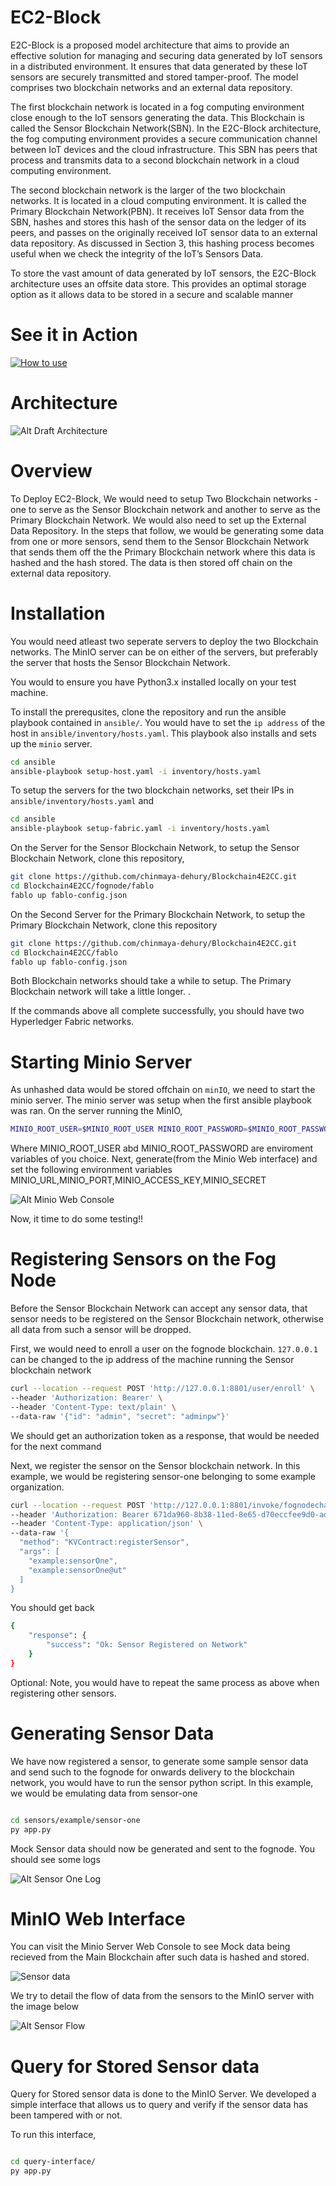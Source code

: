 # EC2-Block

E2C-Block is a proposed model
architecture that aims to provide an effective solution for managing and securing data
generated by IoT sensors in a distributed environment. It ensures that data generated by
these IoT sensors are securely transmitted and stored tamper-proof. The model comprises
two blockchain networks and an external data repository.

The first blockchain network is located in a fog computing environment close enough
to the IoT sensors generating the data. This Blockchain is called the Sensor Blockchain
Network(SBN). In the E2C-Block architecture, the fog computing environment provides
a secure communication channel between IoT devices and the cloud infrastructure. This SBN has peers that
process and transmits data to a second blockchain network in a
cloud computing environment.

The second blockchain network is the larger of the
two blockchain networks. It is located in a cloud computing environment. It is called
the Primary Blockchain Network(PBN). It receives IoT Sensor data from the SBN,
hashes and stores this hash of the sensor data on the ledger of its peers, and passes on
the originally received IoT sensor data to an external data repository. As discussed in
Section 3, this hashing process becomes useful when we check the integrity of the IoT’s
Sensors Data.

To store the vast amount of data generated by IoT sensors, the E2C-Block
architecture uses an offsite data store. This provides an optimal storage option as it allows
data to be stored in a secure and scalable manner

# See it in Action

[![How to use](docs/highlevel_overview_min.jpg)](https://youtu.be/pKvMTjo_5og)

# Architecture

![Alt Draft Architecture](docs/highlevel_overview_v2.jpg "EC2-Block Architecture")

# Overview

To Deploy EC2-Block, We would need to setup Two Blockchain networks - one to serve as the Sensor Blockchain network and another to serve as the Primary Blockchain Network. We would also need to set up the External Data Repository. In the steps that follow, we would be generating some data from one or more sensors, send them to the Sensor Blockchain Network that sends them off the the Primary Blockchain network where this data is hashed and the hash stored. The data is then stored off chain on the external data repository.

# Installation

You would need atleast two seperate servers to deploy the two Blockchain networks. The MinIO server can be on either of the servers, but preferably the server that hosts the Sensor Blockchain Network.

You would to ensure you have Python3.x installed locally on your test machine.

To install the prerequsites, clone the repository and run the ansible playbook contained in `ansible/`. You would have to set the `ip address` of the host in `ansible/inventory/hosts.yaml`. This playbook also installs and sets up the `minio` server.

```bash
cd ansible
ansible-playbook setup-host.yaml -i inventory/hosts.yaml

```

To setup the servers for the two blockchain networks, set their IPs in `ansible/inventory/hosts.yaml` and

```bash
cd ansible
ansible-playbook setup-fabric.yaml -i inventory/hosts.yaml

```

On the Server for the Sensor Blockchain Network, to setup the Sensor Blockchain Network, clone this repository,

```bash
git clone https://github.com/chinmaya-dehury/Blockchain4E2CC.git
cd Blockchain4E2CC/fognode/fablo
fablo up fablo-config.json
```

On the Second Server for the Primary Blockchain Network, to setup the Primary Blockchain Network, clone this repository

```bash
git clone https://github.com/chinmaya-dehury/Blockchain4E2CC.git
cd Blockchain4E2CC/fablo
fablo up fablo-config.json
```

Both Blockchain networks should take a while to setup. The Primary Blockchain network will take a little longer. .

If the commands above all complete successfully, you should have two Hyperledger Fabric networks.

# Starting Minio Server

As unhashed data would be stored offchain on `minIO`, we need to start the minio server. The minio server was setup when the first ansible playbook was ran. On the server running the MinIO,

```bash
MINIO_ROOT_USER=$MINIO_ROOT_USER MINIO_ROOT_PASSWORD=$MINIO_ROOT_PASSWORD minio server /mnt/data --console-address ":9001"

```

Where MINIO_ROOT_USER abd MINIO_ROOT_PASSWORD are enviroment variables of you choice. Next, generate(from the Minio Web interface) and set the following environment variables
MINIO_URL,MINIO_PORT,MINIO_ACCESS_KEY,MINIO_SECRET

![Alt Minio Web Console](docs/minio-web-console.png "Minio Web Console")

Now, it time to do some testing!!

# Registering Sensors on the Fog Node

Before the Sensor Blockchain Network can accept any sensor data, that sensor needs to be registered on the Sensor Blockchain network, otherwise all data from such a sensor will be dropped.

First, we would need to enroll a user on the fognode blockchain. `127.0.0.1` can be changed to the ip address of the machine running the Sensor blockchain network

```bash
curl --location --request POST 'http://127.0.0.1:8801/user/enroll' \
--header 'Authorization: Bearer' \
--header 'Content-Type: text/plain' \
--data-raw '{"id": "admin", "secret": "adminpw"}'

```

We should get an authorization token as a response, that would be needed for the next command

Next, we register the sensor on the Sensor blockchain network. In this example, we would be registering sensor-one belonging to some example organization.

```bash
curl --location --request POST 'http://127.0.0.1:8801/invoke/fognodechannel/fognode' \
--header 'Authorization: Bearer 671da960-8b38-11ed-8e65-d70eccfee9d0-admin' \
--header 'Content-Type: application/json' \
--data-raw '{
  "method": "KVContract:registerSensor",
  "args": [
    "example:sensorOne",
    "example:sensorOne@ut"
  ]
}

```

You should get back

```bash
{
    "response": {
        "success": "Ok: Sensor Registered on Network"
    }
}

```

Optional: Note, you would have to repeat the same process as above when registering other sensors.

# Generating Sensor Data

We have now registered a sensor, to generate some sample sensor data and send such to the fognode for onwards delivery to the blockchain network, you would have to run the sensor python script. In this example, we would be emulating data from sensor-one

```bash

cd sensors/example/sensor-one
py app.py

```

Mock Sensor data should now be generated and sent to the fognode. You should see some logs

![Alt Sensor One Log](docs/sensor-one-log.png "Sensor One Log")

# MinIO Web Interface

You can visit the Minio Server Web Console to see Mock data being recieved from the Main Blockchain after such data is hashed and stored.

![Sensor data](docs/minio-web-with-sensor-data.png "Sensor data")

We try to detail the flow of data from the sensors to the MinIO server with the image below

![Alt Sensor Flow](docs/data-flow-from-sensor-to-minio-v3.jpg "Sensor Flow")

# Query for Stored Sensor data

Query for Stored sensor data is done to the MinIO Server. We developed a simple interface that allows us to query and verify if the sensor data has been tampered with or not.

To run this interface,

```bash

cd query-interface/
py app.py

```
